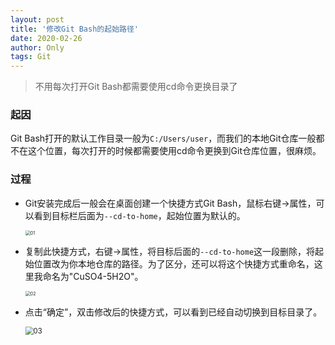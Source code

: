 ```yaml
---
layout: post
title: '修改Git Bash的起始路径'
date: 2020-02-26
author: Only
tags: Git
---
```


> 不用每次打开Git Bash都需要使用cd命令更换目录了

### 起因

Git Bash打开的默认工作目录一般为`C:/Users/user`，而我们的本地Git仓库一般都不在这个位置，每次打开的时候都需要使用cd命令更换到Git仓库位置，很麻烦。

### 过程

* Git安装完成后一般会在桌面创建一个快捷方式Git Bash，鼠标右键->属性，可以看到目标栏后面为`--cd-to-home`，起始位置为默认的。

	<img src="http://onlywyj.gitee.io/image_bed/blog/2020-02-26-01.png" alt="01" style="zoom: 50%;" />

* 复制此快捷方式，右键->属性，将目标后面的`--cd-to-home`这一段删除，将起始位置改为你本地仓库的路径。为了区分，还可以将这个快捷方式重命名，这里我命名为"CuSO4-5H2O"。

	<img src="http://onlywyj.gitee.io/image_bed/blog/2020-02-26-02.png" alt="02" style="zoom: 50%;" />

* 点击“确定”，双击修改后的快捷方式，可以看到已经自动切换到目标目录了。

	<img src="http://onlywyj.gitee.io/image_bed/blog/2020-02-26-03.png" alt="03" style="zoom:80%;" />

